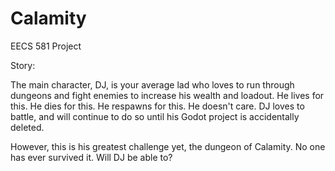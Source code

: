 # Calamity
EECS 581 Project

Story:

The main character, DJ, is your average lad who loves to run through dungeons and fight enemies to increase his wealth and loadout. He lives for this. He dies for this. He respawns for this. He doesn't care. DJ loves to battle, and will continue to do so until his Godot project is accidentally deleted.

However, this is his greatest challenge yet, the dungeon of Calamity. No one has ever survived it. Will DJ be able to?
